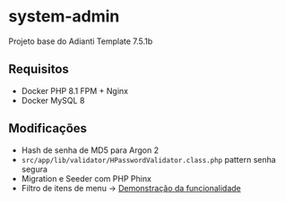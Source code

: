 # system-admin
Projeto base do Adianti Template 7.5.1b

## Requisitos
- Docker PHP 8.1 FPM + Nginx
- Docker MySQL 8
 
## Modificações
- Hash de senha de MD5 para Argon 2
- <code>src/app/lib/validator/HPasswordValidator.class.php</code> pattern senha segura
- Migration e Seeder com PHP Phinx
- Filtro de itens de menu -> [Demonstração da funcionalidade](https://youtu.be/ZcbmnRd0coQ)
